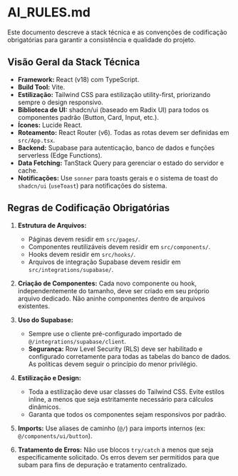 # AI_RULES.md

Este documento descreve a stack técnica e as convenções de codificação obrigatórias para garantir a consistência e qualidade do projeto.

## Visão Geral da Stack Técnica

*   **Framework:** React (v18) com TypeScript.
*   **Build Tool:** Vite.
*   **Estilização:** Tailwind CSS para estilização utility-first, priorizando sempre o design responsivo.
*   **Biblioteca de UI:** shadcn/ui (baseado em Radix UI) para todos os componentes padrão (Button, Card, Input, etc.).
*   **Ícones:** Lucide React.
*   **Roteamento:** React Router (v6). Todas as rotas devem ser definidas em `src/App.tsx`.
*   **Backend:** Supabase para autenticação, banco de dados e funções serverless (Edge Functions).
*   **Data Fetching:** TanStack Query para gerenciar o estado do servidor e cache.
*   **Notificações:** Use `sonner` para toasts gerais e o sistema de toast do `shadcn/ui` (`useToast`) para notificações do sistema.

## Regras de Codificação Obrigatórias

1.  **Estrutura de Arquivos:**
    *   Páginas devem residir em `src/pages/`.
    *   Componentes reutilizáveis devem residir em `src/components/`.
    *   Hooks devem residir em `src/hooks/`.
    *   Arquivos de integração Supabase devem residir em `src/integrations/supabase/`.

2.  **Criação de Componentes:** Cada novo componente ou hook, independentemente do tamanho, deve ser criado em seu próprio arquivo dedicado. Não aninhe componentes dentro de arquivos existentes.

3.  **Uso do Supabase:**
    *   Sempre use o cliente pré-configurado importado de `@/integrations/supabase/client`.
    *   **Segurança:** Row Level Security (RLS) deve ser habilitado e configurado corretamente para todas as tabelas do banco de dados. As políticas devem seguir o princípio do menor privilégio.

4.  **Estilização e Design:**
    *   Toda a estilização deve usar classes do Tailwind CSS. Evite estilos inline, a menos que seja estritamente necessário para cálculos dinâmicos.
    *   Garanta que todos os componentes sejam responsivos por padrão.

5.  **Imports:** Use aliases de caminho (`@/`) para imports internos (ex: `@/components/ui/button`).

6.  **Tratamento de Erros:** Não use blocos `try/catch` a menos que seja especificamente solicitado. Os erros devem ser permitidos para que subam para fins de depuração e tratamento centralizado.